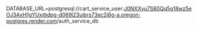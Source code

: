 DATABASE_URL=postgresql://cart_service_user:J0NXXyu7S80Qq5g18wz5eOJ3AxH1gYUx@dpg-d069l23uibrs73ec2j6g-a.oregon-postgres.render.com/auth_service_db